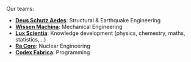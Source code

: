 Our teams:

- **[Deus Schutz Aedes](https://github.com/DeusSchutzAedes)**: Structural & Earthquake Engineering
- **[Wissen Machina](https://github.com/WissenMachina)**: Mechanical Engineering
- **[Lux Scientia](https://github.com/Lux-Scientia)**: Knowledge development (physics, chemestry, maths, statistics,...)
- **[Ra Core](https://github.com/Ra-Core)**: Nuclear Engineering
- **[Codex Fabrica](https://github.com/CodexFabrica)**: Programming

